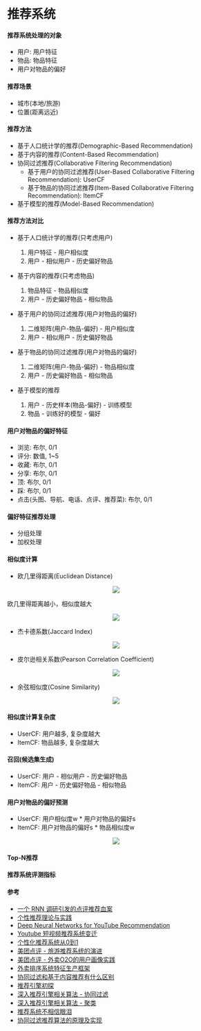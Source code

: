 # 推荐系统

#### 推荐系统处理的对象

* 用户: 用户特征
* 物品: 物品特征
* 用户对物品的偏好

#### 推荐场景

* 城市(本地/旅游)
* 位置(距离远近)

#### 推荐方法

* 基于人口统计学的推荐(Demographic-Based Recommendation)
* 基于内容的推荐(Content-Based Recommendation)
* 协同过滤推荐(Collaborative Filtering Recommendation)
    * 基于用户的协同过滤推荐(User-Based Collaborative Filtering Recommendation): UserCF
    * 基于物品的协同过滤推荐(Item-Based Collaborative Filtering Recommendation): ItemCF
* 基于模型的推荐(Model-Based Recommendation)

#### 推荐方法对比

* 基于人口统计学的推荐(只考虑用户)

    1. 用户特征 - 用户相似度
    2. 用户 - 相似用户 -  历史偏好物品

* 基于内容的推荐(只考虑物品)

    1. 物品特征 - 物品相似度
    2. 用户 - 历史偏好物品 - 相似物品

* 基于用户的协同过滤推荐(用户对物品的偏好)

    1. 二维矩阵(用户-物品-偏好) - 用户相似度
    2. 用户 - 相似用户 -  历史偏好物品

* 基于物品的协同过滤推荐(用户对物品的偏好)

    1. 二维矩阵(用户-物品-偏好) - 物品相似度
    2. 用户 - 历史偏好物品 - 相似物品

* 基于模型的推荐

    1. 用户 - 历史样本(物品-偏好) - 训练模型
    2. 物品 - 训练好的模型 - 偏好

#### 用户对物品的偏好特征

* 浏览: 布尔, 0/1
* 评分: 数值, 1~5
* 收藏: 布尔, 0/1
* 分享: 布尔, 0/1
* 顶: 布尔, 0/1
* 踩: 布尔, 0/1
* 点击(头图、导航、电话、点评、推荐菜): 布尔, 0/1

#### 偏好特征推荐处理

* 分组处理
* 加权处理

#### 相似度计算

* 欧几里得距离(Euclidean Distance)

<div align="center"><img src="http://latex.codecogs.com/svg.latex?d(x,y)=\sqrt{\sum_{i=1}^{n}(x_{i}-y_{i})^{2}}" /></a></div>

欧几里得距离越小，相似度越大

<div align="center"><img src="http://latex.codecogs.com/svg.latex?sim(x,y)=\frac{1}{1&plus;d(x,y)}" /></div>

* 杰卡德系数(Jaccard Index)

<div align="center"><img src="http://latex.codecogs.com/svg.latex?J(A,B)=\frac{\left&space;|&space;A\cap&space;B&space;\right&space;|}{\left&space;|&space;A\cup&space;B&space;\right&space;|}=\frac{\left&space;|&space;A\cap&space;B&space;\right&space;|}{\left&space;|&space;A&space;\right&space;|&plus;\left&space;|&space;B&space;\right&space;|-\left&space;|&space;A\cap&space;B&space;\right&space;|}" /></a></div>

* 皮尔逊相关系数(Pearson Correlation Coefficient)

<div align="center"><img src="http://latex.codecogs.com/svg.latex?P(x,y)=\frac{\sum&space;x_{i}y_{i}-n\bar{x}\bar{y}}{\sqrt{\sum&space;x_{i}^2-n\bar{x}^2}\sqrt{\sum&space;y_{i}^2-n\bar{y}^2}}" /></a></div>

* 余弦相似度(Cosine Similarity)

<div align="center"><img src="http://latex.codecogs.com/svg.latex?T(x,y)=\frac{\sum&space;x_{i}y{i}}{\sqrt{\sum&space;x_{i}^{2}}\sqrt{\sum&space;y_{i}^{2}}}" /></a></div>

#### 相似度计算复杂度

* UserCF: 用户越多, 复杂度越大
* ItemCF: 物品越多, 复杂度越大

#### 召回(候选集生成)

* UserCF: 用户 - 相似用户 -  历史偏好物品
* ItemCF: 用户 - 历史偏好物品 - 相似物品

#### 用户对物品的偏好预测

* UserCF: 用户相似度w * 用户对物品的偏好s
* ItemCF: 用户对物品的偏好s * 物品相似度w

<div align="center"><img src="http://latex.codecogs.com/svg.latex?P=\sum&space;w_{i}s_{j}" /></a></div>

#### Top-N推荐

#### 推荐系统评测指标

#### 参考

* [一个 RNN 调研引发的点评推荐血案](https://www.qcloud.com/community/article/826536)
* [个性推荐理论与实践](https://www.qcloud.com/community/article/383583)
* [Deep Neural Networks for YouTube Recommendation](http://www.jianshu.com/p/c5b8268d273b)
* [Youtube 短视频推荐系统变迁](https://www.qcloud.com/community/article/989677)
* [个性化推荐系统从0到1](https://www.qcloud.com/community/article/850053)
* [美团点评 - 旅游推荐系统的演进](https://tech.meituan.com/travel-recsys.html)
* [美团点评 - 外卖O2O的用户画像实践](https://tech.meituan.com/waimai-ups.html)
* [外卖排序系统特征生产框架](https://tech.meituan.com/feature_pipeline.html)
* [协同过滤和基于内容推荐有什么区别](https://www.zhihu.com/question/19971859)
* [推荐引擎初探](https://www.ibm.com/developerworks/cn/web/1103_zhaoct_recommstudy1/index.html)
* [深入推荐引擎相关算法 - 协同过滤](https://www.ibm.com/developerworks/cn/web/1103_zhaoct_recommstudy2/index.html)
* [深入推荐引擎相关算法 - 聚类](https://www.ibm.com/developerworks/cn/web/1103_zhaoct_recommstudy3/index.html)
* [推荐系统不相信眼泪](http://iyao.ren/2017/02/28/itemcf/)
* [协同过滤推荐算法的原理及实现](http://blog.csdn.net/yimingsilence/article/details/54934302)

